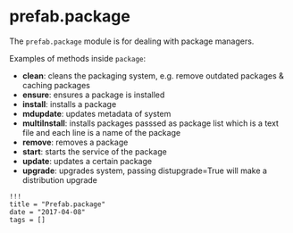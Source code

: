 # prefab.package

The `prefab.package` module is for dealing with package managers.

Examples of methods inside `package`:

- **clean**: cleans the packaging system, e.g. remove outdated packages & caching packages
- **ensure**: ensures a package is installed
- **install**: installs a package
- **mdupdate**: updates metadata of system
- **multiInstall**: installs packages passsed as package list which is a text file and each line is a name of the package
- **remove**: removes a package
- **start**: starts the service of the package
- **update**: updates a certain package
- **upgrade**: upgrades system, passing distupgrade=True will make a distribution upgrade

```
!!!
title = "Prefab.package"
date = "2017-04-08"
tags = []
```
